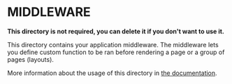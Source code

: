 # MIDDLEWARE

**This directory is not required, you can delete it if you don't want to use it.**

This directory contains your application middleware. The middleware lets you define custom function to be ran before rendering a page or a group of pages \(layouts\).

More information about the usage of this directory in [the documentation](https://nuxtjs.org/guide/routing#middleware).

